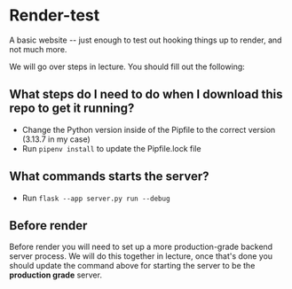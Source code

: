 # Render-test
A basic website -- just enough to test out hooking things up to render, and not much more.

We will go over steps in lecture. You should fill out the following:

## What steps do I need to do when I download this repo to get it running?

- Change the Python version inside of the Pipfile to the correct version (3.13.7 in my case)
- Run `pipenv install` to update the Pipfile.lock file


## What commands starts the server?
- Run `flask --app server.py run --debug`

## Before render

Before render you will need to set up a more production-grade backend server process. We will do this together in lecture, once that's done you should update the command above for starting the server to be the **production grade** server.
